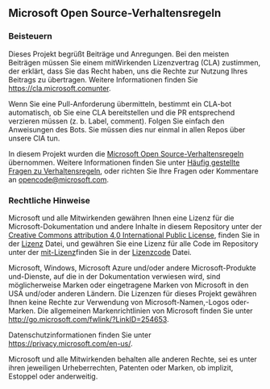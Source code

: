 ## <a name="microsoft-open-source-code-of-conduct"></a>Microsoft Open Source-Verhaltensregeln

### <a name="contributing"></a>Beisteuern

Dieses Projekt begrüßt Beiträge und Anregungen.  Bei den meisten Beiträgen müssen Sie einem mitWirkenden Lizenzvertrag (CLA) zustimmen, der erklärt, dass Sie das Recht haben, uns die Rechte zur Nutzung Ihres Beitrags zu übertragen. Weitere Informationen finden Sie https://cla.microsoft.comunter.

Wenn Sie eine Pull-Anforderung übermitteln, bestimmt ein CLA-bot automatisch, ob Sie eine CLA bereitstellen und die PR entsprechend verzieren müssen (z. b. Label, comment). Folgen Sie einfach den Anweisungen des Bots. Sie müssen dies nur einmal in allen Repos über unsere CIA tun.

In diesem Projekt wurden die [Microsoft Open Source-Verhaltensregeln](https://opensource.microsoft.com/codeofconduct/) übernommen. Weitere Informationen finden Sie unter [Häufig gestellte Fragen zu Verhaltensregeln](https://opensource.microsoft.com/codeofconduct/faq/), oder richten Sie Ihre Fragen oder Kommentare an [opencode@microsoft.com](mailto:opencode@microsoft.com).

### <a name="legal-notices"></a>Rechtliche Hinweise

Microsoft und alle Mitwirkenden gewähren Ihnen eine Lizenz für die Microsoft-Dokumentation und andere Inhalte in diesem Repository unter der [Creative Commons attribution 4,0 International Public License](https://creativecommons.org/licenses/by/4.0/legalcode), finden Sie in der [Lizenz](LICENSE) Datei, und gewähren Sie eine Lizenz für alle Code im Repository unter der [mit-Lizenz](https://opensource.org/licenses/MIT)finden Sie in der [Lizenzcode](LICENSE-CODE) Datei.

Microsoft, Windows, Microsoft Azure und/oder andere Microsoft-Produkte und-Dienste, auf die in der Dokumentation verwiesen wird, sind möglicherweise Marken oder eingetragene Marken von Microsoft in den USA und/oder anderen Ländern. Die Lizenzen für dieses Projekt gewähren Ihnen keine Rechte zur Verwendung von Microsoft-Namen,-Logos oder-Marken. Die allgemeinen Markenrichtlinien von Microsoft finden Sie unter http://go.microsoft.com/fwlink/?LinkID=254653.

Datenschutzinformationen finden Sie unter https://privacy.microsoft.com/en-us/.

Microsoft und alle Mitwirkenden behalten alle anderen Rechte, sei es unter ihren jeweiligen Urheberrechten, Patenten oder Marken, ob implizit, Estoppel oder anderweitig.
